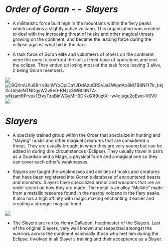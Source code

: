 

# *Order of Goran - -  Slayers*

- A militaristic force built high in the mountains within the fiery peaks which contains a slightly active volcano. This organization was created to deal with the increasing threat of husks and other magical threats growing on the continent, and became the leading force during the eclipse against what hid in the dark.

- A task force of Goran elite and volunteers of others on the continent were the ones to confront the cult at their base of operations and end the eclipse. They ended up losing most of the task force leaving 3 alive, 2 being Goran members.
    

  
![](https://lh7-us.googleusercontent.com/_JZMVLYkBSu67-JWqZ9rLI0P6JPttbPnbt_EiiIksFAK--vNPvZKkXi4DnqxhBb9m-ncqP6sAfmqOirBuSW4FBb8VjQe3_lTV8-BubLacQR3DDPJToouSG5jht92kVBysFXLUjnAKrojgRlzSn7y0S8)  
![i9QXmUXu88rrv9alWYxOpiDaYJDdAzuCRSVJaEWqetAo8M7B8NFf7lr_bkjXcUdsleNTNCqyWZv8e0-KNzz3WBfcINTA-wNzam9Prvux1EtvyTzoBinWGyMH9DKxG1f9uztX--w4qlugu2oEwo-V0V0](https://lh7-us.googleusercontent.com/i9QXmUXu88rrv9alWYxOpiDaYJDdAzuCRSVJaEWqetAo8M7B8NFf7lr_bkjXcUdsleNTNCqyWZv8e0-KNzz3WBfcINTA-wNzam9Prvux1EtvyTzoBinWGyMH9DKxG1f9uztX--w4qlugu2oEwo-V0V0)
![](https://lh7-us.googleusercontent.com/v0Evgz5A5kKn4ezXISatya-0TMS659Zv87wl2lN0Xg4J9mvi_caLImzkvkxWY1lCDVMCWKyCDbdk7oxee15tldL3TjsZCuJQui5JxLgo0NjYT33WTLewMx37TQt6cztaIxhKaDjJ3KbuAWRftDKxHjo)

# *Slayers*

- A specially trained group within the Order that specialize in hunting and “slaying” husks and other magical creatures that are considered a threat. They are usually brought in when they are very young but can be added in during dire circumstances (Eclipse). They usually travel in pairs as a Guardian and a Mage, a physical force and a magical one so they can cover each other's weaknesses. 

- Slayers are taught the weaknesses and abilities of husks and creatures that have been registered into Goran's database of encountered beasts and monsters. Slayers have specialized armor and weapons that are an order secret on how they are made. The metal is an alloy “Malkite” made from a metallic resource found in the nearby volcano in the fiery peaks. It also has a high affinity with magic making enchanting it easier and creating a stronger magical bond. 
    

  
![](https://lh7-us.googleusercontent.com/NX1lMpjzyFE8QP2p_8iM9JFZoKD2ErV9a-y4PCIa_NaSylrP9LwK2AvJaXOLq_SWWIbrIIOsdaZqje29O2jU6qd9nUKufmFlYynEKeL77Mo5FPSWrv25L1DHozi3A3az36-JLpBaOWzwVX71keKgoTI)

- The Slayers are run by Henry Galladan, headmaster of the Slayers. Last of the original Slayers, very well known and respected amongst the warriors across the continent especially those who met him during the Eclipse. Involved in all Slayer’s training and their acceptance as a Slayer.
    

